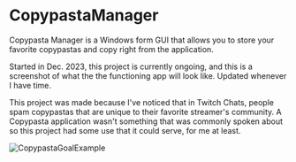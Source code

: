 # CopypastaManager

Copypasta Manager is a Windows form GUI that allows you to store your favorite copypastas and copy right from the application. 

Started in Dec. 2023, this project is currently ongoing, and this is a screenshot of what the the functioning app will look like. Updated whenever I have time. 

This project was made because I've noticed that in Twitch Chats, people spam copypastas that are unique to their favorite streamer's community. A Copypasta application wasn't something that was commonly spoken about so this project had some use that it could serve, for me at least.

![CopypastaGoalExample](https://github.com/moomoo1123/CopypastaManager/assets/152764002/367bb0e1-7cb5-4b97-b4cf-d62523983059)
